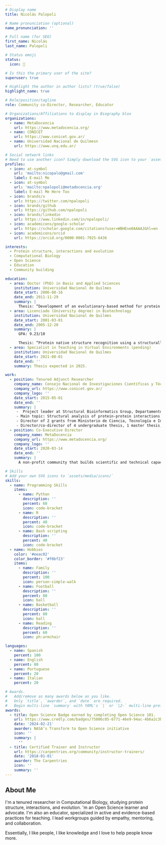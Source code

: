 ```yaml
---
# Display name
title: Nicolás Palopoli

# Name pronunciation (optional)
name_pronunciation: ''

# Full name (for SEO)
first_name: Nicolás
last_name: Palopoli

# Status emoji
status:
  icon: 🤗

# Is this the primary user of the site?
superuser: true

# Highlight the author in author lists? (true/false)
highlight_name: true

# Role/position/tagline
role: Community co-Director, Researcher, Educator

# Organizations/Affiliations to display in Biography blox
organizations:
  - name: MetaDocencia
    url: https://www.metadocencia.org/
  - name: CONICET
    url: https://www.conicet.gov.ar/
  - name: Universidad Nacional de Quilmesn
    url: https://www.unq.edu.ar/

# Social network links
# Need to use another icon? Simply download the SVG icon to your `assets/media/icons/` folder.
profiles:
  - icon: at-symbol
    url: 'mailto:nicopalo@gmail.com'
    label: E-mail Me
  - icon: at-symbol
    url: 'mailto:npalopoli@metadocencia.org'
    label: E-mail Me Here Too
  - icon: brands/x
    url: https://twitter.com/npalopoli
  - icon: brands/github
    url: https://github.com/npalopoli
  - icon: brands/linkedin
    url: https://www.linkedin.com/in/npalopoli/
  - icon: academicons/google-scholar
    url: https://scholar.google.com/citations?user=WBHEne0AAAAJ&hl=en
  - icon: academicons/orcid
    url: https://orcid.org/0000-0001-7925-6436

interests:
  - Protein structure, interactions and evolution
  - Computational Biology
  - Open Science
  - Education
  - Community building

education:
  - area: Doctor (PhD) in Basic and Applied Sciences
    institution: Universidad Nacional de Quilmes
    date_start: 2006-08-16
    date_end: 2011-11-29
    summary: |
      Thesis: “Development of an evolutionary-based method for protein tertiary structure validation and its application to starch synthase characterization”. Supervisor: Dr. Gustavo Parisi, UNQ. Co-supervisor: Dr. Diego Gómez Casati, Universidad Nacional de San Martín (UNSAM), Argentina.
  - area: Licenciado (University degree) in Biotechnology
    institution: Universidad Nacional de Quilmes
    date_start: 2001-03-01
    date_end: 2005-12-20
    summary: |
      GPA: 9.23/10

      Thesis: “Protein native structure recognition using a structurally based evolution model”. Advisor: Dr. Gustavo Parisi.
  - area: Specialist in Teaching in Virtual Environments (pending)
    institution: Universidad Nacional de Quilmes
    date_start: 2021-08-01
    date_end: ''
    summary: Thesis expected in 2025.

work:
  - position: Tenured Adjunct Researcher
    company_name: Consejo Nacional de Investigaciones Científicas y Técnicas (CONICET), Argentina.
    company_url: https://www.conicet.gov.ar/
    company_logo: ''
    date_start: 2015-05-01
    date_end: ''
    summary: |
     -  Project leader at Structural Bioinformatics Group, Departamento de Ciencia y Tecnología, UNQ) Group Leader: Dr. G. Parisi.
     - Main topic: Structural analysis of protein-protein interactions mediated by short linear motifs
     - Director of 2 grants from Ministerio de Ciencia, Tecnología e Innovación of Argentina (MinCyT). Co-director of 1 grant from UNQ. Researcher in 2 grants from CONICET and 2 from Horizon 2020 MSCA-RISE by the European Union.
     - Director/co-director of 4 undergraduate thesis, 1 master thesis, 3 PhD candidates, and 2 postdoctoral researchers.
  - position: Co-Executive Director
    company_name: MetaDocencia
    company_url: https://www.metadocencia.org/
    company_logo: ''
    date_start: 2020-03-14
    date_end: ''
    summary: |
      A non-profit community that builds scientific and technical capacities in Latin America by co-developing networks, active learning spaces, and accessible resources.

# Skills
# Add your own SVG icons to `assets/media/icons/`
skills:
  - name: Programming Skills
    items:
      - name: Python
        description: ''
        percent: 60
        icon: code-bracket
      - name: R
        description: ''
        percent: 40
        icon: code-bracket
      - name: Bash scripting
        description: ''
        percent: 40
        icon: code-bracket
  - name: Hobbies
    color: '#eeac02'
    color_border: '#f0bf23'
    items:
      - name: Family
        description: ''
        percent: 100
        icon: person-simple-walk
      - name: Football
        description: ''
        percent: 80
        icon: ball
      - name: Basketball
        description: ''
        percent: 80
        icon: ball
      - name: Reading
        description: ''
        percent: 60
        icon: ph:armchair

languages:
  - name: Spanish
    percent: 100
  - name: English
    percent: 80
  - name: Portuguese
    percent: 20
  - name: Italian
    percent: 20

# Awards.
#   Add/remove as many awards below as you like.
#   Only `title`, `awarder`, and `date` are required.
#   Begin multi-line `summary` with YAML's `|` or `|2-` multi-line prefix and indent 2 spaces below.
awards:
  - title: Open Science Badge earned by completing Open Science 101.
    url: https://www.credly.com/badges/75806c05-6771-46e9-94ac-4b6a2c3b53f5/public_url
    date: '2024-02-21'
    awarder: NASA’s Transform to Open Science initiative
    icon: ''
    summary: |
      ''
  - title: Certified Trainer and Instructor
    url: https://carpentries.org/community/instructor-trainers/
    date: '2018-01-01'
    awarder: The Carpentries
    icon: ''
    summary: ''
---
```


## About Me

I'm a tenured researcher in Computational Biology, studying protein structure, interactions, and evolution. 'm an Open Science learner and advocate. I'm also an educator, specialized in active and evidence-based practices for teaching. I lead workgroups guided by empathy, mentoring, and collaboration.

Essentially, I like people, I like knowledge and I love to help people know more.
